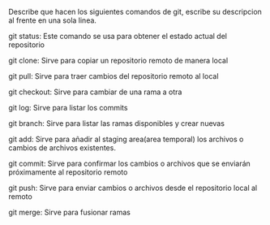 Describe que hacen los siguientes comandos de git, escribe su descripcion al frente en una sola linea.

git status: Este comando se usa para obtener el estado actual del repositorio

git clone: Sirve para copiar un repositorio remoto de manera local

git pull: Sirve para traer cambios del repositorio remoto al local

git checkout: Sirve para cambiar de una rama a otra

git log: Sirve para listar los commits

git branch: Sirve para listar las ramas disponibles y crear nuevas

git add: Sirve para añadir al staging area(area temporal)
los archivos o cambios de archivos existentes.

git commit: Sirve para confirmar los cambios o archivos que se enviarán próximamente al repositorio remoto

git push: Sirve para enviar cambios o archivos desde el repositorio local al remoto

git merge: Sirve para fusionar ramas
